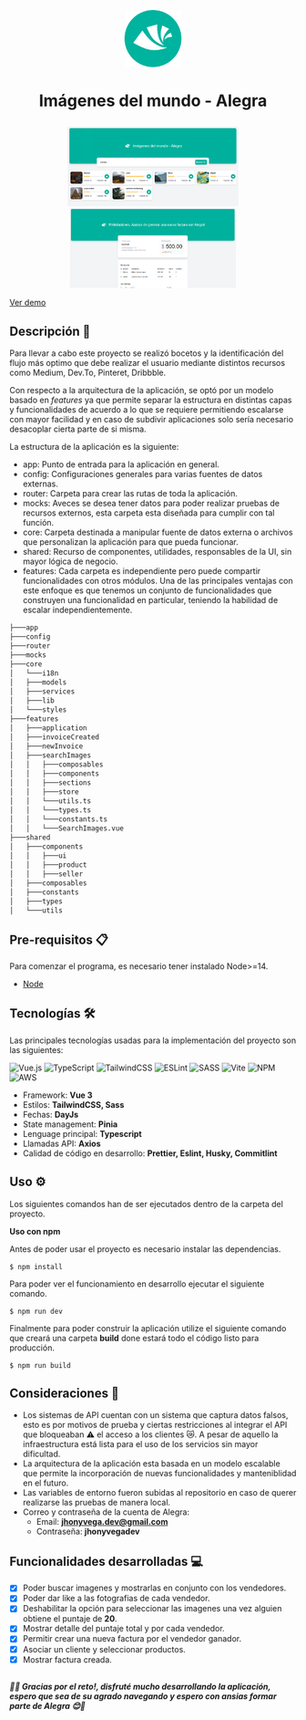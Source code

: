 <p align="center">
<img src="./public/logo.png" alt="preview" width="100" >
</p>

<h1>
<p align="center">
  Imágenes del mundo - Alegra
</p>
</h1>

<p align="center">
<img src="./docs/preview-1.png" alt="preview" width="300" />
<img src="./docs/preview-2.png" alt="preview" width="292" />
</p>

[Ver demo](https://main.d3i8o9r76xprsx.amplifyapp.com/)

## Descripción 🚀

Para llevar a cabo este proyecto se realizó bocetos y la identificación del flujo más optimo que debe realizar el usuario mediante distintos recursos como Medium, Dev.To, Pinteret, Dribbble.

Con respecto a la arquitectura de la aplicación, se optó por un modelo basado en _features_ ya que permite separar la estructura en distintas capas y funcionalidades de acuerdo a lo que se requiere permitiendo escalarse con mayor facilidad y en caso de subdivir aplicaciones solo sería necesario desacoplar cierta parte de si misma.

La estructura de la aplicación es la siguiente:

- app: Punto de entrada para la aplicación en general.
- config: Configuraciones generales para varias fuentes de datos externas.
- router: Carpeta para crear las rutas de toda la aplicación.
- mocks: Aveces se desea tener datos para poder realizar pruebas de recursos externos, esta carpeta esta diseñada para cumplir con tal función.
- core: Carpeta destinada a manipular fuente de datos externa o archivos que personalizan la aplicación para que pueda funcionar.
- shared: Recurso de componentes, utilidades, responsables de la UI, sin mayor lógica de negocio.
- features: Cada carpeta es independiente pero puede compartir funcionalidades con otros módulos. Una de las principales ventajas con este enfoque es que tenemos un conjunto de funcionalidades que construyen una funcionalidad en particular, teniendo la habilidad de escalar independientemente.

```
├───app
├───config
├───router
├───mocks
├───core
│   └───i18n
│   ├───models
│   ├───services
│   ├───lib
│   └───styles
├───features
│   ├───application
│   ├───invoiceCreated
│   ├───newInvoice
│   ├───searchImages
│   │   ├───composables
│   │   ├───components
│   │   ├───sections
│   │   ├───store
│   │   └───utils.ts
│   │   └───types.ts
│   │   └───constants.ts
│   │   └───SearchImages.vue
├───shared
│   ├───components
│   │   ├───ui
│   │   ├───product
│   │   ├───seller
│   ├───composables
│   ├───constants
│   ├───types
│   └───utils
```

## Pre-requisitos 📋

Para comenzar el programa, es necesario tener instalado Node>=14.

- [Node](https://nodejs.org/en/download/)

## Tecnologías 🛠️

Las principales tecnologías usadas para la implementación del proyecto son las siguientes:

![Vue.js](https://img.shields.io/badge/vuejs-%2335495e.svg?style=for-the-badge&logo=vuedotjs&logoColor=%234FC08D)
![TypeScript](https://img.shields.io/badge/typescript-%23007ACC.svg?style=for-the-badge&logo=typescript&logoColor=white)
![TailwindCSS](https://img.shields.io/badge/tailwindcss-%2338B2AC.svg?style=for-the-badge&logo=tailwind-css&logoColor=white)
![ESLint](https://img.shields.io/badge/ESLint-4B3263?style=for-the-badge&logo=eslint&logoColor=white)
![SASS](https://img.shields.io/badge/SASS-hotpink.svg?style=for-the-badge&logo=SASS&logoColor=white)
![Vite](https://img.shields.io/badge/vite-%23646CFF.svg?style=for-the-badge&logo=vite&logoColor=white)
![NPM](https://img.shields.io/badge/NPM-%23000000.svg?style=for-the-badge&logo=npm&logoColor=white)
![AWS](https://img.shields.io/badge/AWS-%23FF9900.svg?style=for-the-badge&logo=amazon-aws&logoColor=white)

- Framework: **Vue 3**
- Estilos: **TailwindCSS, Sass**
- Fechas: **DayJs**
- State management: **Pinia**
- Lenguage principal: **Typescript**
- Llamadas API: **Axios**
- Calidad de código en desarrollo: **Prettier, Eslint, Husky, Commitlint**

## Uso ⚙️

Los siguientes comandos han de ser ejecutados dentro de la carpeta del proyecto.

**Uso con npm**

Antes de poder usar el proyecto es necesario instalar las dependencias.

```console
$ npm install
```

Para poder ver el funcionamiento en desarrollo ejecutar el siguiente comando.

```console
$ npm run dev
```

Finalmente para poder construir la aplicación utilize el siguiente comando que creará una carpeta **build** done estará todo el código listo para producción.

```console
$ npm run build
```

## Consideraciones 🙌

- Los sistemas de API cuentan con un sistema que captura datos falsos, esto es por motivos de prueba y ciertas restricciones al integrar el API que bloqueaban ⚠️ el acceso a los clientes 😿. A pesar de aquello la infraestructura está lista para el uso de los servicios sin mayor dificultad.
- La arquitectura de la aplicación esta basada en un modelo escalable que permite la incorporación de nuevas funcionalidades y manteniblidad en el futuro.
- Las variables de entorno fueron subidas al repositorio en caso de querer realizarse las pruebas de manera local.
- Correo y contraseña de la cuenta de Alegra:
  - Email: **jhonyvega.dev@gmail.com**
  - Contraseña: **jhonyvegadev**

## Funcionalidades desarrolladas 💻

- [x] Poder buscar imagenes y mostrarlas en conjunto con los vendedores.
- [x] Poder dar like a las fotografias de cada vendedor.
- [x] Deshabilitar la opción para seleccionar las imagenes una vez alguien obtiene el puntaje de **20**.
- [x] Mostrar detalle del puntaje total y por cada vendedor.
- [x] Permitir crear una nueva factura por el vendedor ganador.
- [x] Asociar un cliente y seleccionar productos.
- [x] Mostrar factura creada.

##

#### **_💫😊 Gracias por el reto!, disfruté mucho desarrollando la aplicación, espero que sea de su agrado navegando y espero con ansias formar parte de Alegra 😊💫_**
